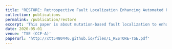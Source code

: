 ```yaml
---
title: "RESTORE: Retrospective Fault Localization Enhancing Automated Program Repair"
collection: publications
permalink: /publication/restore
excerpt: 'This paper is about mutation-based fault localization to enhace automated program repair.'
date: 2020-05-01
venue: 'TSE (CCF-A)'
paperurl: 'http://xtt5480446.github.io/files/1_RESTORE-TSE.pdf'
--- 
```

